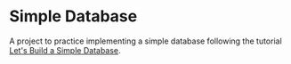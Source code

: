 # Simple Database

A project to practice implementing a simple database following the tutorial [Let's Build a Simple Database](https://cstack.github.io/db_tutorial/).
